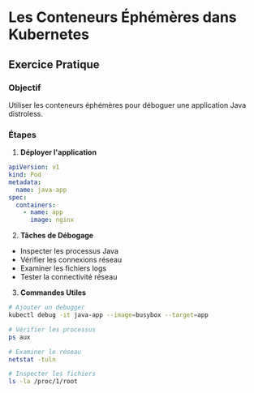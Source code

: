# Les Conteneurs Éphémères dans Kubernetes

## Exercice Pratique

### Objectif

Utiliser les conteneurs éphémères pour déboguer une application Java distroless.

### Étapes

1. **Déployer l'application**

```yaml
apiVersion: v1
kind: Pod
metadata:
  name: java-app
spec:
  containers:
    - name: app
      image: nginx
```

2. **Tâches de Débogage**

- Inspecter les processus Java
- Vérifier les connexions réseau
- Examiner les fichiers logs
- Tester la connectivité réseau

3. **Commandes Utiles**

```bash
# Ajouter un debugger
kubectl debug -it java-app --image=busybox --target=app

# Vérifier les processus
ps aux

# Examiner le réseau
netstat -tuln

# Inspecter les fichiers
ls -la /proc/1/root
```
